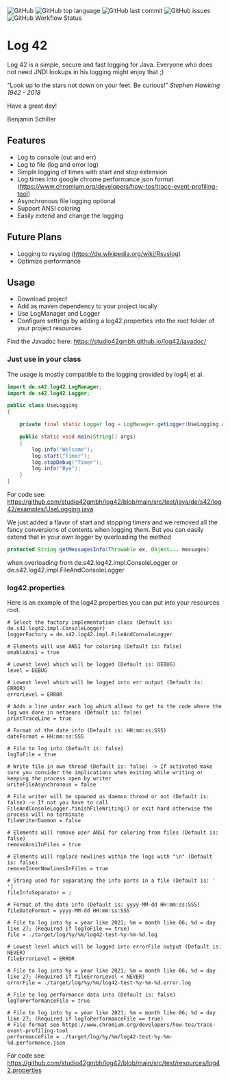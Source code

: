 ![GitHub](https://img.shields.io/github/license/studio42gmbh/log42)
![GitHub top language](https://img.shields.io/github/languages/top/studio42gmbh/log42)
![GitHub last commit](https://img.shields.io/github/last-commit/studio42gmbh/log42)
![GitHub issues](https://img.shields.io/github/issues/studio42gmbh/log42)
![GitHub Workflow Status](https://img.shields.io/github/workflow/status/studio42gmbh/log42/Java%20CI%20with%20Maven)

# Log 42

Log 42 is a simple, secure and fast logging for Java. Everyone who does not need JNDI lookups in his logging might enjoy that ;)

"Look up to the stars not down on your feet. Be curious!" _Stephen Hawking 1942 - 2018_

Have a great day!

Benjamin Schiller

## Features

* Log to console (out and err)
* Log to file (log and error log)
* Simple logging of times with start and stop extension
* Log times into google chrome performance json format (https://www.chromium.org/developers/how-tos/trace-event-profiling-tool)
* Asynchronous file logging optional
* Support ANSI coloring
* Easily extend and change the logging

## Future Plans

* Logging to rsyslog (https://de.wikipedia.org/wiki/Rsyslog)
* Optimize performance

## Usage

* Download project
* Add as maven dependency to your project locally
* Use LogManager and Logger
* Configure settings by adding a log42.properties into the root folder of your project resources

Find the Javadoc here: https://studio42gmbh.github.io/log42/javadoc/

### Just use in your class

The usage is mostly compatible to the logging provided by log4j et al.

```java
import de.s42.log42.LogManager;
import de.s42.log42.Logger;

public class UseLogging
{

	private final static Logger log = LogManager.getLogger(UseLogging.class.getName());

	public static void main(String[] args)
	{
		log.info("Welcome");
		log.start("Timer");
		log.stopDebug("Timer");
		log.info("Bye");
	}
}
```
For code see: https://github.com/studio42gmbh/log42/blob/main/src/test/java/de/s42/log42/examples/UseLogging.java

We just added a flavor of start and stopping timers and we removed all the fancy conversions of contents when logging them.
But you can easily extend that in your own logger by overloading the method 

```java
protected String getMessagesInfo(Throwable ex, Object... messages)
```
when overloading from de.s42.log42.impl.ConsoleLogger or de.s42.log42.impl.FileAndConsoleLogger

### log42.properties

Here is an example of the log42.properties you can put into your resources root.
```properties
# Select the factory implementation class (Default is: de.s42.log42.impl.ConsoleLogger)
loggerFactory = de.s42.log42.impl.FileAndConsoleLogger

# Elements will use ANSI for coloring (Default is: false)
enableAnsi = true

# Lowest level which will be logged (Default is: DEBUG)
level = DEBUG

# Lowest level which will be logged into err output (Default is: ERROR)
errorLevel = ERROR

# Adds a line under each log which allows to get to the code where the log was done in netbeans (Default is: false)
printTraceLine = true

# Format of the date info (Default is: HH:mm:ss:SSS)
dateFormat = HH:mm:ss:SSS

# File to log into (Default is: false)
logToFile = true

# Write file in own thread (Default is: false) -> If activated make sure you consider the implications when exiting while writing or keeping the process open by writer
writeFileAsynchronous = false

# File writer will be spawned as daemon thread or not (Default is: false) -> If not you have to call FileAndConsoleLogger.finishFileWriting() or exit hard otherwise the process will no terminate
fileWriterDaemon = false

# Elements will remove user ANSI for coloring from files (Default is: false)
removeAnsiInFiles = true

# Elements will replace newlines within the logs with "\n" (Default is: false)
removeInnerNewlinesInFiles = true

# String used for separating the info parts in a file (Default is: ' ')
fileInfoSeparator = ;

# Format of the date info (Default is: yyyy-MM-dd HH:mm:ss:SSS)
fileDateFormat = yyyy-MM-dd HH:mm:ss:SSS

# File to log into %y = year like 2021; %m = month like 06; %d = day like 27; (Required if logToFile == true)
file = ./target/log/%y/%m/log42-test-%y-%m-%d.log

# Lowest level which will be logged into errorFile output (Default is: NEVER)
fileErrorLevel = ERROR

# File to log into %y = year like 2021; %m = month like 06; %d = day like 27; (Required if fileErrorLevel < NEVER)
errorFile = ./target/log/%y/%m/log42-test-%y-%m-%d.error.log

# File to log performance data into (Default is: false) 
logToPerformanceFile = true

# File to log into %y = year like 2021; %m = month like 06; %d = day like 27; (Required if logToPerformanceFile == true) 
# File format see https://www.chromium.org/developers/how-tos/trace-event-profiling-tool
performanceFile = ./target/log/%y/%m/log42-test-%y-%m-%d.performance.json
```

For code see: https://github.com/studio42gmbh/log42/blob/main/src/test/resources/log42.properties
